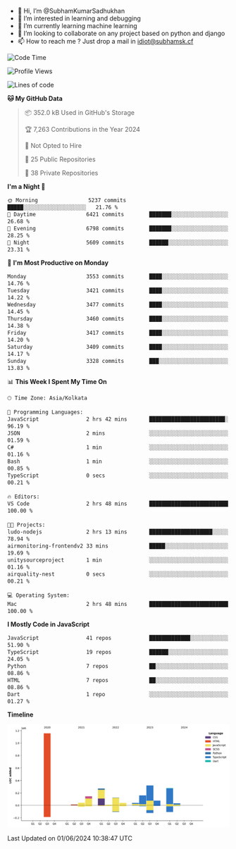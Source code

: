 - 👋 Hi, I’m @SubhamKumarSadhukhan
- 👀 I’m interested in learning and debugging
- 🌱 I’m currently learning machine learning
- 💞️ I’m looking to collaborate on any project based on python and django
- 📫 How to reach me ?
      Just drop a mail in idiot@subhamsk.cf

<!---
SubhamKumarSadhukhan/SubhamKumarSadhukhan is a ✨ special ✨ repository because its `README.md` (this file) appears on your GitHub profile.
You can click the Preview link to take a look at your changes.
--->


<!--START_SECTION:waka-->
![Code Time](http://img.shields.io/badge/Code%20Time-2%2C212%20hrs%2057%20mins-blue)

![Profile Views](http://img.shields.io/badge/Profile%20Views-0-blue)

![Lines of code](https://img.shields.io/badge/From%20Hello%20World%20I%27ve%20Written-2.7%20million%20lines%20of%20code-blue)

**🐱 My GitHub Data** 

> 📦 352.0 kB Used in GitHub's Storage 
 > 
> 🏆 7,263 Contributions in the Year 2024
 > 
> 🚫 Not Opted to Hire
 > 
> 📜 25 Public Repositories 
 > 
> 🔑 38 Private Repositories 
 > 
**I'm a Night 🦉** 

```text
🌞 Morning                5237 commits        █████░░░░░░░░░░░░░░░░░░░░   21.76 % 
🌆 Daytime                6421 commits        ███████░░░░░░░░░░░░░░░░░░   26.68 % 
🌃 Evening                6798 commits        ███████░░░░░░░░░░░░░░░░░░   28.25 % 
🌙 Night                  5609 commits        ██████░░░░░░░░░░░░░░░░░░░   23.31 % 
```
📅 **I'm Most Productive on Monday** 

```text
Monday                   3553 commits        ████░░░░░░░░░░░░░░░░░░░░░   14.76 % 
Tuesday                  3421 commits        ████░░░░░░░░░░░░░░░░░░░░░   14.22 % 
Wednesday                3477 commits        ████░░░░░░░░░░░░░░░░░░░░░   14.45 % 
Thursday                 3460 commits        ████░░░░░░░░░░░░░░░░░░░░░   14.38 % 
Friday                   3417 commits        ████░░░░░░░░░░░░░░░░░░░░░   14.20 % 
Saturday                 3409 commits        ████░░░░░░░░░░░░░░░░░░░░░   14.17 % 
Sunday                   3328 commits        ███░░░░░░░░░░░░░░░░░░░░░░   13.83 % 
```


📊 **This Week I Spent My Time On** 

```text
🕑︎ Time Zone: Asia/Kolkata

💬 Programming Languages: 
JavaScript               2 hrs 42 mins       ████████████████████████░   96.19 % 
JSON                     2 mins              ░░░░░░░░░░░░░░░░░░░░░░░░░   01.59 % 
C#                       1 min               ░░░░░░░░░░░░░░░░░░░░░░░░░   01.16 % 
Bash                     1 min               ░░░░░░░░░░░░░░░░░░░░░░░░░   00.85 % 
TypeScript               0 secs              ░░░░░░░░░░░░░░░░░░░░░░░░░   00.21 % 

🔥 Editors: 
VS Code                  2 hrs 48 mins       █████████████████████████   100.00 % 

🐱‍💻 Projects: 
ludo-nodejs              2 hrs 13 mins       ████████████████████░░░░░   78.94 % 
airmonitoring-frontendv2 33 mins             █████░░░░░░░░░░░░░░░░░░░░   19.69 % 
unitysourceproject       1 min               ░░░░░░░░░░░░░░░░░░░░░░░░░   01.16 % 
airquality-nest          0 secs              ░░░░░░░░░░░░░░░░░░░░░░░░░   00.21 % 

💻 Operating System: 
Mac                      2 hrs 48 mins       █████████████████████████   100.00 % 
```

**I Mostly Code in JavaScript** 

```text
JavaScript               41 repos            █████████████░░░░░░░░░░░░   51.90 % 
TypeScript               19 repos            ██████░░░░░░░░░░░░░░░░░░░   24.05 % 
Python                   7 repos             ██░░░░░░░░░░░░░░░░░░░░░░░   08.86 % 
HTML                     7 repos             ██░░░░░░░░░░░░░░░░░░░░░░░   08.86 % 
Dart                     1 repo              ░░░░░░░░░░░░░░░░░░░░░░░░░   01.27 % 
```



**Timeline**

![Lines of Code chart](https://raw.githubusercontent.com/SubhamKumarSadhukhan/SubhamKumarSadhukhan/main/assets/bar_graph.png)


 Last Updated on 01/06/2024 10:38:47 UTC
<!--END_SECTION:waka-->
